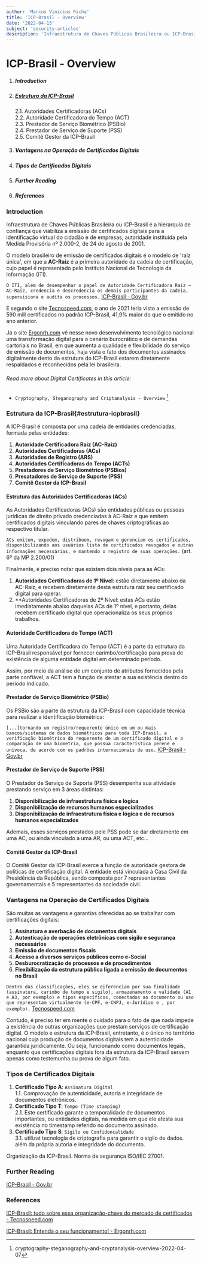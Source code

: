 ```yaml
---
author: 'Marcus Vinicius Richa'
title: 'ICP-Brasil - Overview'
date: '2022-04-13'
subject: 'security-articles'
description: 'Infraestrutura de Chaves Públicas Brasileira ou ICP-Brasil é a hierarquia de confiança que viabiliza a emissão de certificados digitais para a identificação virtual do cidadão e de empresas, autoridade instituída pela Medida Provisória nº 2.000-2, de 24 de agosto de 2001. O modelo brasileiro de emissão de certificados digitais é o modelo de 'raíz única', em que a **AC-Raiz** é a primeira autoridade da cadeia de certificação, cujo papel é representado pelo Instituto Nacional de Tecnologia da Informação (ITI).'
---
```


# ICP-Brasil - Overview

1. ##### Introduction  
2. ##### [Estrutura da ICP-Brasil](#estrutura-icpbrasil)
    2.1. Autoridades Certificadoras (ACs)   
    2.2. Autoridade Certificadora do Tempo (ACT)   
    2.3. Prestador de Serviço Biométrico (PSBio)   
    2.4. Prestador de Serviço de Suporte (PSS)   
    2.5. Comitê Gestor da ICP-Brasil
3. ##### Vantagens na Operação de Certificados Digitais
4. ##### Tipos de Certificados Digitais
5. ##### Further Reading
6. ##### References

### Introduction
 
Infraestrutura de Chaves Públicas Brasileira ou ICP-Brasil é a hierarquia de confiança que viabiliza a emissão de certificados digitais para a identificação virtual do cidadão e de empresas, autoridade instituída pela Medida Provisória nº 2.000-2, de 24 de agosto de 2001. 


O modelo brasileiro de emissão de certificados digitais é o modelo de 'raíz única', em que a **AC-Raiz** é a primeira autoridade da cadeia de certificação, cujo papel é representado pelo Instituto Nacional de Tecnologia da Informação (ITI).


`O ITI, além de desempenhar o papel de Autoridade Certificadora Raiz – AC-Raiz, credencia e descredencia os demais participantes da cadeia, supervisiona e audita os processos.` [ICP-Brasil - Gov.br](https://www.gov.br/iti/pt-br/acesso-a-informacao/perguntas-frequentes/icp-brasil)


E segundo o site [Tecnospeed.com](https://blog.tecnospeed.com.br/icp-brasil/), o ano de 2021 teria visto a emissão de 590 mill certificados no padrão ICP-Brasil, 41,9% maior do que o emitido no ano anterior.


Já o site [Ergonrh.com](https://blog.ergonrh.com.br/icp-brasil/) vê nesse novo desenvolvimento tecnológico nacional uma transformação digital para o cenário burocrático e de demandas cartoriais no Brasil, em que aumenta a qualidade e flexibilidade do serviço de emissão de documentos, haja vista o fato dos documentos assinados digitalmente dento da estrutura do ICP-Brasil estarem diretamente respaldados e reconhecidos pela lei brasileira.



###### Read more about Digital Certificates in this article:
- `Cryptography, Steganography and Criptanalysis - Overview` [^1]



### Estrutura da ICP-Brasil{#estrutura-icpbrasil}

A ICP-Brasil é composta por uma cadeia de entidades credenciadas, formada pelas entidades:

1. **Autoridade Certificadora Raiz (AC-Raiz)**
2. **Autoridades Certificadoras (ACs)**
3. **Autoridades de Registro (ARS)**
4. **Autoridades Certificadoras do Tempo (ACTs)**
5. **Prestadores de Serviço Biométrico (PSBios)**
6. **Presatadores de Serviço de Suporte (PSS)**
7. **Comitê Gestor da ICP-Brasil**



#### Estrutura das Autoridades Certificadoras (ACs)

As Autoridades Certificadoras (ACs) são entidades públicas ou pessoas jurídicas de direito privado credenciadas à AC-Raiz e que emitem certificados digitais vinculando pares de chaves criptográficas ao respectivo titular.


`ACs emitem, expedem, distribuem, revogam e gerenciam os certificados, disponibilizando aos usuários lista de certificados revogados e outras informações necessárias, e mantendo o registro de suas operações.` (art. 6º da MP 2.200/01)


Finalmente, é preciso notar que existem dois níveis para as ACs:

1. **Autoridades Certificadoras de 1º Nível**: estão diretamente abaixo da AC-Raíz, e recebem diretamente desta estrutura raíz seu certificado digital para operar.
2. **Autoridades Certificadoras de 2º Nível: estas ACs estão imediatamente abaixo daquelas ACs de 1º nível, e portanto, delas recebem certificado digital que operacionaliza os seus próprios trabalhos.


#### Autoridade Certificadora do Tempo (ACT)

Uma Autoridade Certificadora do Tempo (ACT) é a parte da estrutura da ICP-Brasil responsável por fornecer carimbo/certificação para prova de existência de alguma entidade digital em determinado período.


Assim, por meio da análise de um conjunto de atributos fornecidos pela parte confiável, a ACT tem a função de atestar a sua existência dentro do período indicado.


#### Prestador de Serviço Biométrico (PSBio)

Os PSBio são a parte da estrutura da ICP-Brasil com capacidade técnica para realizar a identificação biométrica:


`[...]tornando um registro/requerente único em um ou mais bancos/sistemas de dados biométricos para toda ICP-Brasil, a verificação biométrica do requerente de um certificado digital e a comparação de uma biometria, que possua característica perene e unívoca, de acordo com os padrões internacionais de uso.` [ICP-Brasil - Gov.br](https://www.gov.br/iti/pt-br/acesso-a-informacao/perguntas-frequentes/icp-brasil)



#### Prestador de Serviço de Suporte (PSS)

O Prestador de Serviço de Suporte (PSS) desempenha sua atividade prestando serviço em 3 áreas distintas:

1. **Disponibilização de infraestrutura física e lógica**
2. **Disponibilização de recursos humanos especializados**
3. **Disponibilização de infraestrutura física e lógica e de recursos humanos especializados**


Ademais, esses serviços prestados pele PSS pode se dar diretamente em uma AC, ou ainda vinculado a uma AR, ou uma ACT, etc...


#### Comitê Gestor da ICP-Brasil

O Comitê Gestor da ICP-Brasil exerce a função de autoridade gestora de políticas de certificação digital. A entidade está vinculada à Casa Civil da Presidência da República, sendo composta por 7 representantes governamentais e 5 representantes da sociedade civil.



### Vantagens na Operação de Certificados Digitais

São muitas as vantagens e garantias oferecidas ao se trabalhar com certificações digitais:

1. **Assinatura e averbação de documentos digitais**
2. **Autenticação de operações eletrônicas com sigilo e segurança necessários**
3. **Emissão de documentos fiscais**
4. **Acesso a diversos serviços públicos como e-Social**
5. **Desburocratização de processos e de procedimentos**
6. **Flexibilização da estrutura pública ligada a emissão de documentos no Brasil**


`Dentro das classificações, eles se diferenciam por sua finalidade (assinatura, carimbo de tempo e sigilo), armazenamento e validade (A1 e A3, por exemplo) e tipos específicos, conectados ao documento ou uso que representam virtualmente (e-CPF, e-CNPJ, e-Jurídico e , por exemplo).` [Tecnospeed.com](https://blog.tecnospeed.com.br/icp-brasil/)


Contudo, é preciso ter em mente o cuidado para o fato de que nada impede a existência de outras organizações que prestam serviços de certificação digital. O modelo e estrutura da ICP-Brasil, entretanto, é o único no território nacional cuja produção de documentos digitais tem a autenticidade garantida juridicamente. Ou seja, funcionando como documentos legais, enquanto que certificações digitais fora da estrutura da ICP-Brasil servem apenas como testemunha ou prova de algum fato.



### Tipos de Certificados Digitais

1. **Certificado Tipo A**: `Assinatura Digital`  
    1.1. Comprovação de autenticidade, autoria e integridade de documentos eletrônicos.
2. **Certificado Tipo T**: `Tempo (Time stamping)`  
    2.1. Este certificado garante a temporalidade de documentos importantes, ou entidades digitais, na medida em que ele atesta sua existência no timestamp referido no documento assinado.
3. **Certificado Tipo S**: `Sigilo ou Confidencalidade`   
    3.1. utilizat tecnologia de criptografia para garantir o sigilo de dados. além da própria autoria e integridade do documento.




Organização da ICP-Brasil. Norma de segurança ISO/IEC 27001.

### Further Reading

[ICP-Brasil - Gov.br](https://www.gov.br/iti/pt-br/acesso-a-informacao/perguntas-frequentes/icp-brasil)


### References

[ICP-Brasil: tudo sobre essa organização-chave do mercado de certificados - Tecnospeed.com](https://blog.tecnospeed.com.br/icp-brasil/)

[ICP-Brasil: Entenda o seu funcionamento! - Ergonrh.com](https://blog.ergonrh.com.br/icp-brasil/)


[^1]:cryptography-steganography-and-cryptanalysis-overview-2022-04-07



